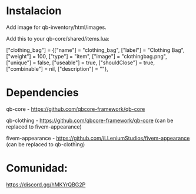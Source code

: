 
# Instalacion
Add image for qb-inventory/html/images.



Add this to your qb-core/shared/items.lua:


["clothing_bag"]  	= {["name"] = "clothing_bag", 			["label"] = "Clothing Bag", 								["weight"] = 100, 		["type"] = "item", 			["image"] = "clothingbag.png", 				["unique"] = false, 	["useable"] = true, 	["shouldClose"] = true,    ["combinable"] = nil,   ["description"] = ""},


# Dependencies
qb-core - https://github.com/qbcore-framework/qb-core


qb-clothing - https://github.com/qbcore-framework/qb-core (can be replaced to fivem-appearance)




fivem-appearance - https://github.com/iLLeniumStudios/fivem-appearance (can be replaced to qb-clothing)




# Comunidad:

https://discord.gg/hMKYrQBG2P
